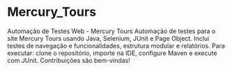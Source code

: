 # Mercury_Tours
Automação de Testes Web - Mercury Tours Automação de testes para o site Mercury Tours usando Java, Selenium, JUnit e Page Object. Inclui testes de navegação e funcionalidades, estrutura modular e relatórios. Para executar: clone o repositório, importe na IDE, configure Maven e execute com JUnit. Contribuições são bem-vindas!
